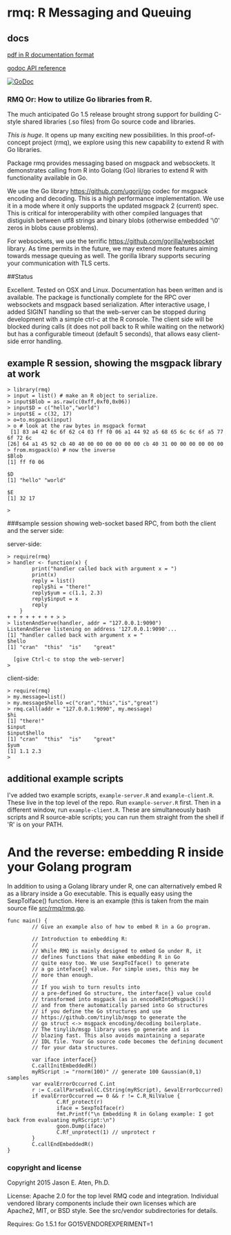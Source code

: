 # rmq: R Messaging and Queuing


## docs

[pdf in R documentation format](https://github.com/glycerine/rmq/blob/master/rmq.pdf)

[godoc API reference](https://godoc.org/github.com/glycerine/rmq)

[![GoDoc](https://godoc.org/github.com/glycerine/rmq?status.svg)](https://godoc.org/github.com/glycerine/rmq)

### RMQ Or: How to utilize Go libraries from R.

The much anticipated Go 1.5 release brought strong support for building C-style shared libraries (.so files) from Go source code and libraries. 

*This is huge*. It opens up many exciting new possibilities. In this proof-of-concept project (rmq), we explore using this new capability to extend R with Go libraries.

Package rmq provides messaging based on msgpack and websockets. It demonstrates calling from R into Golang (Go) libraries to extend R with functionality available in Go.

We use the Go library https://github.com/ugorji/go codec for msgpack encoding and decoding. This is a high performance implementation. We use it in a mode where it only supports the updated msgpack 2 (current) spec. This is critical for interoperability with other compiled languages that distiguish between utf8 strings and binary blobs (otherwise embedded '\0' zeros in blobs cause problems).

For websockets, we use the terrific https://github.com/gorilla/websocket library. As time permits in the future, we may extend more features aiming towards message queuing as well. The gorilla library supports securing your communication with TLS certs.

##Status

Excellent. Tested on OSX and Linux. Documentation has been written and is available. The package is functionally complete for the RPC over websockets and msgpack based serialization.  After interactive usage, I added SIGINT handling so that the web-server can be stopped during development with a simple ctrl-c at the R console. The client side will be blocked during calls (it does not poll back to R while waiting on the network) but has a configurable timeout (default 5 seconds), that allows easy client-side error handling.



## example R session, showing the msgpack library at work

~~~
> library(rmq)
> input = list() # make an R object to serialize.
> input$Blob = as.raw(c(0xff,0xf0,0x06))
> input$D = c("hello","world")
> input$E = c(32, 17)
> o=to.msgpack(input)
> o # look at the raw bytes in msgpack format
 [1] 83 a4 42 6c 6f 62 c4 03 ff f0 06 a1 44 92 a5 68 65 6c 6c 6f a5 77 6f 72 6c
[26] 64 a1 45 92 cb 40 40 00 00 00 00 00 00 cb 40 31 00 00 00 00 00 00
> from.msgpack(o) # now the inverse
$Blob
[1] ff f0 06

$D
[1] "hello" "world"

$E
[1] 32 17

> 
~~~

###sample session showing web-socket based RPC, from both the client and the server side:

server-side:
~~~
> require(rmq) 
> handler <- function(x) {
        print("handler called back with argument x = ")
        print(x)
        reply = list()
        reply$hi = "there!"
        reply$yum = c(1.1, 2.3)
        reply$input = x
        reply
    }
+ + + + + + + + > > 
> listenAndServe(handler, addr = "127.0.0.1:9090")
ListenAndServe listening on address '127.0.0.1:9090'...
[1] "handler called back with argument x = "
$hello
[1] "cran"  "this"  "is"    "great"

  [give Ctrl-c to stop the web-server]
>
~~~

client-side:
~~~
> require(rmq)
> my.message=list()
> my.message$hello =c("cran","this","is","great")
> rmq.call(addr = "127.0.0.1:9090", my.message)
$hi
[1] "there!"
$input
$input$hello
[1] "cran"  "this"  "is"    "great"
$yum
[1] 1.1 2.3
> 
~~~

## additional example scripts

I've added two example scripts, `example-server.R` and `example-client.R`. These live in the top level of the repo. Run `example-server.R` first. Then in a different window, run `example-client.R`. These are simultaneously bash scripts and R source-able scripts; you can run them straight from the shell if 'R' is on your PATH.


# And the reverse: embedding R inside your Golang program

In addition to using a Golang library under R, one can alternatively embed R as a library inside a Go executable. This is equally easy
using the SexpToIface() function. Here is an example (this is taken from the main source file [src/rmq/rmq.go](https://github.com/glycerine/rmq/blob/master/src/rmq/rmq.go).

~~~
func main() {
        // Give an example also of how to embed R in a Go program.

        // Introduction to embedding R:
        //
        // While RMQ is mainly designed to embed Go under R, it
        // defines functions that make embedding R in Go
        // quite easy too. We use SexpToIface() to generate
        // a go inteface{} value. For simple uses, this may be
        // more than enough.
        //
        // If you wish to turn results into
        // a pre-defined Go structure, the interface{} value could
        // transformed into msgpack (as in encodeRIntoMsgpack())
        // and from there automatically parsed into Go structures
        // if you define the Go structures and use
        // https://github.com/tinylib/msgp to generate the
        // go struct <-> msgpack encoding/decoding boilerplate.
        // The tinylib/msgp library uses go generate and is
        // blazing fast. This also avoids maintaining a separate
        // IDL file. Your Go source code becomes the defining document
        // for your data structures.

        var iface interface{}
        C.callInitEmbeddedR()
        myRScript := "rnorm(100)" // generate 100 Gaussian(0,1) samples
        var evalErrorOccurred C.int
        r := C.callParseEval(C.CString(myRScript), &evalErrorOccurred)
        if evalErrorOccurred == 0 && r != C.R_NilValue {
                C.Rf_protect(r)
                iface = SexpToIface(r)
                fmt.Printf("\n Embedding R in Golang example: I got back from evaluating myRScript:\n")
                goon.Dump(iface)
                C.Rf_unprotect(1) // unprotect r
        }
        C.callEndEmbeddedR()
}
~~~


### copyright and license

Copyright 2015 Jason E. Aten, Ph.D.

License: Apache 2.0 for the top level RMQ code and integration. Individual vendored library components include their own licenses which are Apache2, MIT, or BSD style. See the src/vendor subdirectories for details.

Requires: Go 1.5.1 for GO15VENDOREXPERIMENT=1
